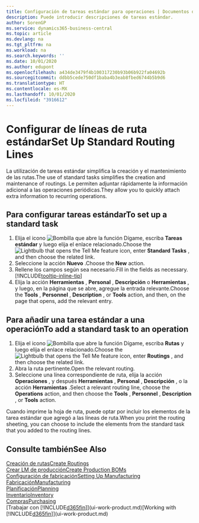```yaml
---
title: Configuración de tareas estándar para operaciones | Documentos de Microsoft
description: Puede introducir descripciones de tareas estándar.
author: SorenGP
ms.service: dynamics365-business-central
ms.topic: article
ms.devlang: na
ms.tgt_pltfrm: na
ms.workload: na
ms.search.keywords: ''
ms.date: 10/01/2020
ms.author: edupont
ms.openlocfilehash: a434de3479f4b100317230b93b06b922fa04692b
ms.sourcegitcommit: ddbb5cede750df1baba4b3eab8fbed6744b5b9d6
ms.translationtype: HT
ms.contentlocale: es-MX
ms.lasthandoff: 10/01/2020
ms.locfileid: "3916612"
---
```

# <a name="set-up-standard-routing-lines"></a><span data-ttu-id="867cd-103">Configurar de líneas de ruta estándar</span><span class="sxs-lookup"><span data-stu-id="867cd-103">Set Up Standard Routing Lines</span></span>

<span data-ttu-id="867cd-104">La utilización de tareas estándar simplifica la creación y el mantenimiento de las rutas.</span><span class="sxs-lookup"><span data-stu-id="867cd-104">The use of standard tasks simplifies the creation and maintenance of routings.</span></span> <span data-ttu-id="867cd-105">Le permiten adjuntar rápidamente la información adicional a las operaciones periódicas.</span><span class="sxs-lookup"><span data-stu-id="867cd-105">They allow you to quickly attach extra information to recurring operations.</span></span>

## <a name="to-set-up-a-standard-task"></a><span data-ttu-id="867cd-106">Para configurar tareas estándar</span><span class="sxs-lookup"><span data-stu-id="867cd-106">To set up a standard task</span></span>

1. <span data-ttu-id="867cd-107">Elija el icono ![Bombilla que abre la función Dígame](media/ui-search/search_small.png "Dígame qué desea hacer"), escriba **Tareas estándar** y luego elija el enlace relacionado.</span><span class="sxs-lookup"><span data-stu-id="867cd-107">Choose the ![Lightbulb that opens the Tell Me feature](media/ui-search/search_small.png "Tell me what you want to do") icon, enter **Standard Tasks** , and then choose the related link.</span></span>
2. <span data-ttu-id="867cd-108">Seleccione la acción **Nuevo** .</span><span class="sxs-lookup"><span data-stu-id="867cd-108">Choose the **New** action.</span></span>
3. <span data-ttu-id="867cd-109">Rellene los campos según sea necesario.</span><span class="sxs-lookup"><span data-stu-id="867cd-109">Fill in the fields as necessary.</span></span> [!INCLUDE[tooltip-inline-tip](includes/tooltip-inline-tip_md.md)]
4. <span data-ttu-id="867cd-110">Elija la acción **Herramientas** , **Personal** , **Descripción** o **Herramientas** , y luego, en la página que se abre, agregue la entrada relevante.</span><span class="sxs-lookup"><span data-stu-id="867cd-110">Choose the **Tools** , **Personnel** , **Description** , or **Tools** action, and then, on the page that opens, add the relevant entry.</span></span>

## <a name="to-add-a-standard-task-to-an-operation"></a><span data-ttu-id="867cd-111">Para añadir una tarea estándar a una operación</span><span class="sxs-lookup"><span data-stu-id="867cd-111">To add a standard task to an operation</span></span>

1. <span data-ttu-id="867cd-112">Elija el icono ![Bombilla que abre la función Dígame](media/ui-search/search_small.png "Dígame qué desea hacer"), escriba **Rutas** y luego elija el enlace relacionado.</span><span class="sxs-lookup"><span data-stu-id="867cd-112">Choose the ![Lightbulb that opens the Tell Me feature](media/ui-search/search_small.png "Tell me what you want to do") icon, enter **Routings** , and then choose the related link.</span></span>
2. <span data-ttu-id="867cd-113">Abra la ruta pertinente.</span><span class="sxs-lookup"><span data-stu-id="867cd-113">Open the relevant routing.</span></span>
3. <span data-ttu-id="867cd-114">Seleccione una línea correspondiente de ruta, elija la acción **Operaciones** , y después **Herramientas** , **Personal** , **Descripción** , o la acción **Herramientas** .</span><span class="sxs-lookup"><span data-stu-id="867cd-114">Select a relevant routing line, choose the **Operations** action, and then choose the **Tools** , **Personnel** , **Description** , or **Tools** action.</span></span>

<span data-ttu-id="867cd-115">Cuando imprime la hoja de ruta, puede optar por incluir los elementos de la tarea estándar que agregó a las líneas de ruta.</span><span class="sxs-lookup"><span data-stu-id="867cd-115">When you print the routing sheeting, you can choose to include the elements from the standard task that you added to the routing lines.</span></span>

## <a name="see-also"></a><span data-ttu-id="867cd-116">Consulte también</span><span class="sxs-lookup"><span data-stu-id="867cd-116">See Also</span></span>

[<span data-ttu-id="867cd-117">Creación de rutas</span><span class="sxs-lookup"><span data-stu-id="867cd-117">Create Routings</span></span>](production-how-to-create-routings.md)  
[<span data-ttu-id="867cd-118">Crear LM de producción</span><span class="sxs-lookup"><span data-stu-id="867cd-118">Create Production BOMs</span></span>](production-how-to-create-production-boms.md)  
[<span data-ttu-id="867cd-119">Configuración de fabricación</span><span class="sxs-lookup"><span data-stu-id="867cd-119">Setting Up Manufacturing</span></span>](production-configure-production-processes.md)  
[<span data-ttu-id="867cd-120">Fabricación</span><span class="sxs-lookup"><span data-stu-id="867cd-120">Manufacturing</span></span>](production-manage-manufacturing.md)  
[<span data-ttu-id="867cd-121">Planificación</span><span class="sxs-lookup"><span data-stu-id="867cd-121">Planning</span></span>](production-planning.md)  
[<span data-ttu-id="867cd-122">Inventario</span><span class="sxs-lookup"><span data-stu-id="867cd-122">Inventory</span></span>](inventory-manage-inventory.md)  
[<span data-ttu-id="867cd-123">Compras</span><span class="sxs-lookup"><span data-stu-id="867cd-123">Purchasing</span></span>](purchasing-manage-purchasing.md)  
<span data-ttu-id="867cd-124">[Trabajar con [!INCLUDE[d365fin](includes/d365fin_md.md)]](ui-work-product.md)</span><span class="sxs-lookup"><span data-stu-id="867cd-124">[Working with [!INCLUDE[d365fin](includes/d365fin_md.md)]](ui-work-product.md)</span></span>  
